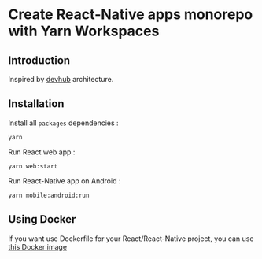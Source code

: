 # Create React-Native apps monorepo with Yarn Workspaces

## Introduction

Inspired by [devhub](https://github.com/devhubapp/devhub) architecture.

## Installation

Install all `packages` dependencies :

`yarn`

Run React web app :

`yarn web:start`

Run React-Native app on Android :

`yarn mobile:android:run`

## Using Docker

If you want use Dockerfile for your React/React-Native project, you can use [this Docker image](https://github.com/stephane-r/react-native-docker)
